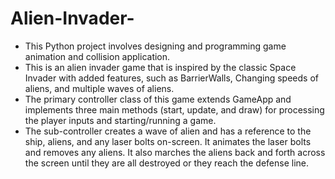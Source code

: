 # Alien-Invader-
- This Python project involves designing and programming game animation and collision application.
- This is an alien invader game that is inspired by the classic Space Invader with added features, such as BarrierWalls, Changing speeds of aliens, and multiple waves of aliens.
- The primary controller class of this game extends GameApp and implements three main methods (start, update, and draw) for processing the player inputs and starting/running a game.
- The sub-controller creates a wave of alien and has a reference to the ship, aliens, and any laser bolts on-screen. It animates the laser bolts and removes any aliens. It also marches the aliens back and forth across the screen until they are all destroyed or they reach the defense line. 
